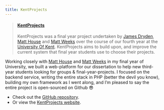 ```yaml
---
title: KentProjects
---
```


<blockquote class="embedly-card"><h4><a href="https://kentprojects.github.io/">KentProjects</a></h4><p>KentProjects was a final year project undertaken by <a href="https://jdrydn.com">James Dryden</a>, <a href="http://matthewhou.se/">Matt House</a> and <a href="http://matt.weeks.codes/">Matt Weeks</a> over the course of our fourth year at the <a href="https://www.kent.ac.uk/">University Of Kent</a>. KentProjects aims to build upon, and improve the current system that final year students use to choose their projects.</p></blockquote>

Working closely with [Matt House](http://matthewhou.se/) and [Matt Weeks](http://matt.weeks.codes/) in my final year of University, we built a web-platform for our dissertation to help new third-year students looking for groups & final-year-projects. I focused on the backend service, writing the entire stack in PHP (better the devil you know), building my own framework as I went along, and I’m pleased to say the entire project is open-sourced on Github 😎

<!--more-->

- Check out the [GitHub repository](https://github.com/kentprojects/api).
- Or view the [KentProjects website](https://kentprojects.github.io).

[house]: http://matthewhou.se/
[weeks]: http://matt.weeks.codes/
